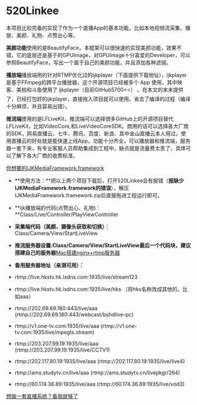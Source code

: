 # 520Linkee
本项目比较完备的实现了作为一个直播App的基本功能，比如本地视频流采集、播放、美颜、礼物、点赞出心等。



**美颜功能**使用的是BeautifyFace，本框架可以很快速的实现美颜功能，效果不错，它的底层还是基于的GPUImage，对GPUImage十分喜爱的Developer，可以参照BeautifyFace，写出一个属于自己的美颜功能，并且添加各种滤镜。


**播放端**播放端用的针对RTMP优化过的ijkplayer（下面提供下载地址），ijkplayer是基于FFmpeg的跨平台播放器，这个开源项目已经被多个 App 使用，其中映客、美拍和斗鱼使用了 ijkplayer（目前GitHub5700+⭐️） 。在本文的末未提供了，已经打包好的ijkplayer，直接拖入项目就可以使用。省去了编译的过程（编译十分麻烦，并且容易出错）。

**推流端**使用的是LFLiveKit，推流端可以选择很多GitHub上的开源项目替代LFLiveKit，比如VideoCore,和LiveVideoCoreSDK。商用的话可以选择各大厂商的SDK，网易直播云、七牛、腾讯、百度、新浪、其中金山直播云本人用过。使用直播云的好处就是能快速上线App，功能十分齐全，可以播放器和推流端，服务器一套下来，有专业客服人员帮助集成到工程中，缺点就是流量费太贵了，具体可以了解下各大厂商的收费标准。


[你想要的IJKMediaFramework.framework](http://pan.baidu.com/s/1eSLRmme)

- **使用方法：**把以上两个项目下载后，打开520Linkee会有报错（**报缺少IJKMediaFramework.framework的错误**），解压IJKMediaFramework.framework.zip后直接拖进工程运行即可。


- **ijk播放端的代码(点赞出心、礼物)：**Class/Live/Controller/PlayViewController

- **采集端代码（美颜、摄像头获取和切换）**：Class/Camera/View/StartLiveView

- **推流服务器设置:**Class/Camera/View/StartLiveView最后一个代码块，建议搭建**自己的服务器**[Mac搭建nginx+rtmp服务器](http://www.jianshu.com/p/02222073b3f1)

- **备用服务器地址（亲测可用）：**
- rtmp://live.hkstv.hk.lxdns.com:1935/live/stream123
- rtmp://live.hkstv.hk.lxdns.com:1935/live/hks
（将hks名称改成其他的，比如aaa）
- rtmp://202.69.69.180:443/live/aaa 
 (rtmp://202.69.69.180:443/webcast/bshdlive-pc)
- rtmp://v1.one-tv.com:1935/live/aaa
(rtmp://v1.one-tv.com:1935/live/mpegts.stream)
- rtmp://203.207.99.19:1935/live/aaa
(rtmp://203.207.99.19:1935/live/CCTV1)
- rtmp://202.117.80.19:1935/live/aaa
(rtmp://202.117.80.19:1935/live/live4)
- rtmp://ams.studytv.cn/live/aaa 
(rtmp://ams.studytv.cn/livepkgr/264)
- rtmp://60.174.36.89:1935/live/aaa 
(rtmp://60.174.36.89:1935/live/vod3)

[想做一套直播系统？看我就够了](http://www.jianshu.com/p/5b1341e97757)

